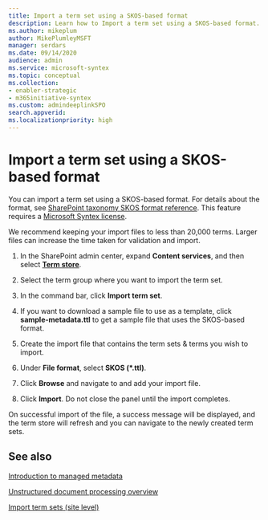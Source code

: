 ```yaml
---
title: Import a term set using a SKOS-based format
description: Learn how to Import a term set using a SKOS-based format.
ms.author: mikeplum
author: MikePlumleyMSFT
manager: serdars
ms.date: 09/14/2020
audience: admin
ms.service: microsoft-syntex
ms.topic: conceptual
ms.collection:
- enabler-strategic
- m365initiative-syntex
ms.custom: admindeeplinkSPO
search.appverid: 
ms.localizationpriority: high
---
```


# Import a term set using a SKOS-based format

You can import a term set using a SKOS-based format. For details about the format, see [SharePoint taxonomy SKOS format reference](skos-format-reference.md). This feature requires a [Microsoft Syntex license](syntex-licensing.md).

We recommend keeping your import files to less than 20,000 terms. Larger files can increase the time taken for validation and import.

1. In the SharePoint admin center, expand **Content services**, and then select <a href="https://go.microsoft.com/fwlink/?linkid=2185073" target="_blank">**Term store**</a>.

2. Select the term group where you want to import the term set.

3. In the command bar, click **Import term set**.

4. If you want to download a sample file to use as a template, click **sample-metadata.ttl** to get a sample file that uses the SKOS-based format.

5. Create the import file that contains the term sets & terms you wish to import.

6. Under **File format**, select **SKOS (*.ttl)**.

7. Click **Browse** and navigate to and add your import file.

8. Click **Import**. Do not close the panel until the import completes.

On successful import of the file, a success message will be displayed, and the term store will refresh and you can navigate to the newly created term sets.

## See also

[Introduction to managed metadata](/sharepoint/managed-metadata)

[Unstructured document processing overview](document-understanding-overview.md)

[Import term sets (site level)](https://support.microsoft.com/office/168fbc86-7fce-4288-9a1f-b83fc3921c18)
